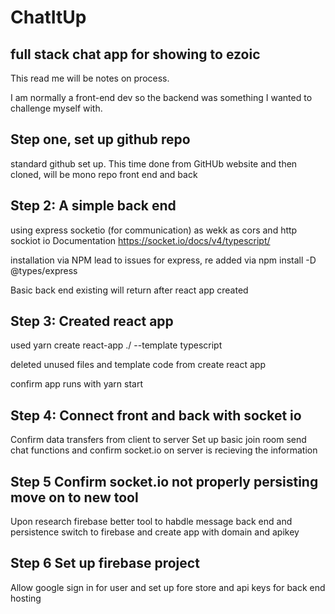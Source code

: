 # ChatItUp

## full stack chat app for showing to ezoic

This read me will be notes on process.

I am normally a front-end dev so the backend was something I wanted to challenge myself with.

## Step one, set up github repo

standard github set up. This time done from GitHUb website and then cloned, will be mono repo front end and back

## Step 2: A simple back end

using express socketio (for communication) as wekk as cors and http
sockiot io Documentation https://socket.io/docs/v4/typescript/

installation via NPM lead to issues for express, re added via npm install -D @types/express

Basic back end existing will return after react app created

## Step 3: Created react app

used yarn create react-app ./ --template typescript

deleted unused files and template code from create react app

confirm app runs with yarn start

## Step 4: Connect front and back with socket io

Confirm data transfers from client to server
Set up basic join room send chat functions and confirm socket.io on server is recieving the information

## Step 5 Confirm socket.io not properly persisting move on to new tool

Upon research firebase better tool to habdle message back end and persistence
switch to firebase and create app with domain and apikey

## Step 6 Set up firebase project

Allow google sign in for user and set up fore store and api keys for back end hosting

